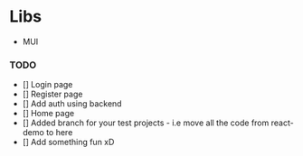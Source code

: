 # Libs
- MUI


### TODO

- [] Login page
- [] Register page
- [] Add auth using backend
- [] Home page
- [] Added branch for your test projects - i.e move all the code from react-demo to here    
- [] Add something fun xD